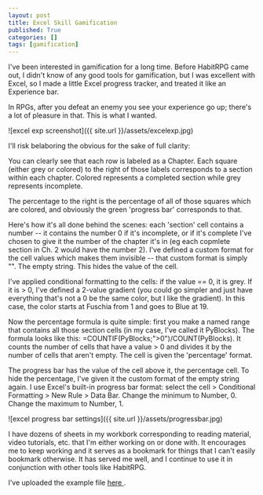 ```yaml
---
layout: post
title: Excel Skill Gamification
published: True
categories: []
tags: [gamification]
---
```


I've been interested in gamification for a long time. Before HabitRPG came out, I didn't know of any good tools for gamification, but I was excellent with Excel, so I made a little Excel progress tracker, and treated it like an Experience bar. 

In RPGs, after you defeat an enemy you see your experience go up; there's a lot of pleasure in that. This is what I wanted.

![excel exp screenshot]({{ site.url }}/assets/excelexp.jpg)

I'll risk belaboring the obvious for the sake of full clarity:

You can clearly see that each row is labeled as a Chapter. Each square (either grey or colored) to the right of those labels corresponds to a section within each chapter. Colored represents a completed section while grey represents incomplete.

The percentage to the right is the percentage of all of those squares which are colored, and obviously the green 'progress bar' corresponds to that.

Here's how it's all done behind the scenes: each 'section' cell contains a number -- it contains the number 0 if it's incomplete, or if it's complete I've chosen to give it the number of the chapter it's in (eg each copmlete section in Ch. 2 would have the number 2). I've defined a custom format for the cell values which makes them invisible -- that custom format is simply "". The empty string. This hides the value of the cell.

I've applied conditional formatting to the cells: if the value == 0, it is grey. If it is > 0, I've defined a 2-value gradient (you could go simpler and just have everything that's not a 0 be the same color, but I like the gradient). In this case, the color starts at Fuschia from 1 and goes to Blue at 19.

Now the percentage formula is quite simple: first you make a named range that contains all those section cells (in my case, I've called it PyBlocks). The formula looks like this: =COUNTIF(PyBlocks;">0")/COUNT(PyBlocks). It counts the number of cells that have a value > 0 and divides it by the number of cells that aren't empty. The cell is given the 'percentage' format.

The progress bar has the value of the cell above it, the percentage cell. To hide the percentage, I've given it the custom format of the empty string again. I use Excel's built-in progress bar format: select the cell > Conditional Formatting > New Rule > Data Bar. Change the minimum to Number, 0. Change the maximum to Number, 1.

![excel progress bar settings]({{ site.url }}/assets/progressbar.jpg)

I have dozens of sheets in my workbork corresponding to reading material, video tutorials, etc. that I'm either working on or done with. It encourages me to keep working and it serves as a bookmark for things that I can't easily bookmark otherwise. It has served me well, and I continue to use it in conjunction with other tools like HabitRPG.

<p>I’ve uploaded the example file <a href="https://www.dropbox.com/s/bvbgerj2nlw72w6/progress_example.xlsx?dl=0">here <i class="glyphicon glyphicon-file"></i></a>.</p>
